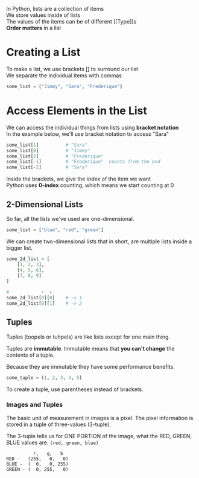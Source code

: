 In Python, lists are a collection of items  
We store values inside of lists  
The values of the items can be of different [[Type]]s  
**Order matters** in a list

# Creating a List
To make a list, we use brackets \[\] to surround our list  
We separate the individual items with commas

```python
some_list = ["Jimmy", "Sara", "Frederique"]
```

# Access Elements in the List
We can access the individual things from lists using **bracket notation**  
In the example below, we'll use bracket notation to access "Sara"  

```python
some_list[1]          # "Sara"
some_list[0]          # "Jimmy"
some_list[2]          # "Frederique"
some_list[-1]         # "Frederique"  counts from the end
some_list[-2]         # "Sara"
```

Inside the brackets, we give the *index* of the item we want  
Python uses **0-index** counting, which means we start counting at 0

## 2-Dimensional Lists

So far, all the lists we've used are one-dimensional.

```python
some_list = ["blue", "red", "green"]
```

We can create two-dimensional lists that in short, are 
multiple lists inside a bigger list.

```python
some_2d_list = [
	[1, 2, 3],
	[4, 5, 6],
	[7, 8, 9]
]

#            r  c
some_2d_list[0][0]    # -> 1
some_2d_list[0][1]    # -> 2
```
## Tuples

Tuples (toopels or tuhpels) are like lists except for one
main thing.

Tuples are **immutable**. Immutable means that **you can't
change** the contents of a tuple. 

Because they are immutable they have some performance
benefits.

```python
some_tuple = (1, 2, 3, 4, 5)
```
To create a tuple, use parentheses instead of brackets.

### Images and Tuples

The basic unit of measurement in images is a pixel.
The pixel information is stored in a tuple of three-values
(3-tuple). 

The 3-tuple tells us for ONE PORTION of the image, what
the RED, GREEN, BLUE values are. `(red, green, blue)`

```
          r,   g,   b
RED -   (255,   0,   0)
BLUE -  (  0,   0, 255)
GREEN - (  0, 255,   0)
```